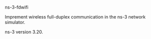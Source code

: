 ns-3-fdwifi

Imprement wireless full-duplex communication in the ns-3 network simulator.

ns-3 version 3.20.

